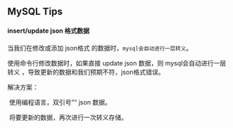 ## MySQL Tips

#### insert/update json 格式数据

当我们在修改或添加 json格式 的数据时，`mysql会自动进行一层转义`。

使用命令行修改数据时，如果直接 update json 数据，则 mysql会自动进行一层转义 ，导致更新的数据和我们预期不符，json格式错误。

解决方案：

​	使用编程语言，双引号”“ json 数据。

​	将要更新的数据，再次进行一次转义存储。

